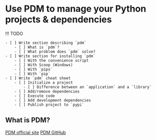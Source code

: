 # Use PDM to manage your Python projects & dependencies

!!! TODO

    - [ ] Write section describing `pdm`
        - [ ] What is `pdm`?
        - [ ] What problem does `pdm` solve?
    - [ ] Write section for installing `pdm`
        - [ ] With the convenience script
        - [ ] With Scoop (Windows)
        - [ ] With `pipx`
        - [ ] With `pip`
    - [ ] Write `pdm` cheat sheet
        - [ ] Initialize a project
            - [ ] Difference between an `application` and a `library`
        - [ ] Add/remove dependencies
        - [ ] Execute code
        - [ ] Add development dependencies
        - [ ] Publish project to `pypi`

## What is PDM?

[PDM official site](https://pdm-project.org/latest/)
[PDM GitHub](https://github.com/pdm-project/pdm)

